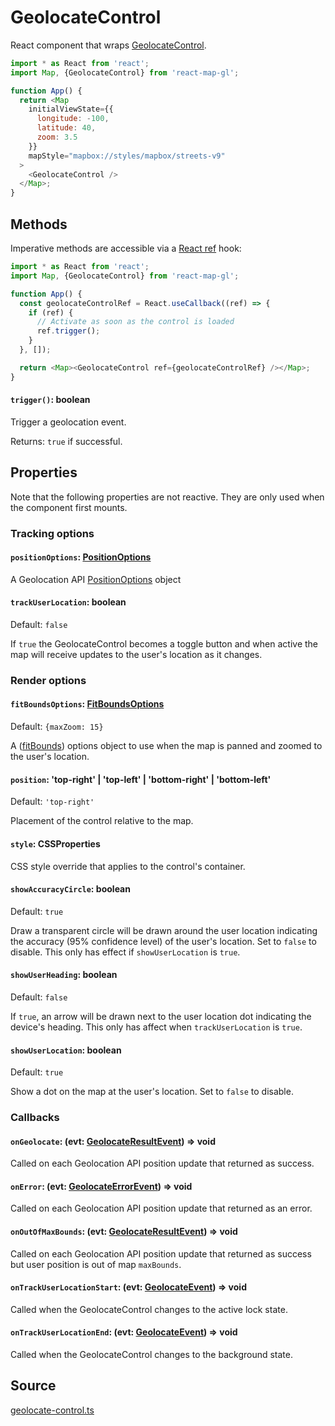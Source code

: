# GeolocateControl

React component that wraps [GeolocateControl](https://docs.mapbox.com/mapbox-gl-js/api/markers/#geolocateControl).

```js
import * as React from 'react';
import Map, {GeolocateControl} from 'react-map-gl';

function App() {
  return <Map
    initialViewState={{
      longitude: -100,
      latitude: 40,
      zoom: 3.5
    }}
    mapStyle="mapbox://styles/mapbox/streets-v9"
  >
    <GeolocateControl />
  </Map>;
}
```

## Methods

Imperative methods are accessible via a [React ref](https://reactjs.org/docs/refs-and-the-dom.html#creating-refs) hook:

```js
import * as React from 'react';
import Map, {GeolocateControl} from 'react-map-gl';

function App() {
  const geolocateControlRef = React.useCallback((ref) => {
    if (ref) {
      // Activate as soon as the control is loaded
      ref.trigger();
    }
  }, []);

  return <Map><GeolocateControl ref={geolocateControlRef} /></Map>;
}
```

#### `trigger()`: boolean

Trigger a geolocation event.

Returns: `true` if successful.


## Properties

Note that the following properties are not reactive. They are only used when the component first mounts.

### Tracking options

#### `positionOptions`: [PositionOptions](https://developer.mozilla.org/en-US/docs/Web/API/PositionOptions)

A Geolocation API [PositionOptions](https://developer.mozilla.org/en-US/docs/Web/API/PositionOptions) object

#### `trackUserLocation`: boolean

Default: `false`

If `true` the GeolocateControl becomes a toggle button and when active the map will receive updates to the user's location as it changes. 

### Render options

#### `fitBoundsOptions`: [FitBoundsOptions](/docs/api-reference/types.md#fitboundsoptions)

Default: `{maxZoom: 15}`

A ([fitBounds](https://docs.mapbox.com/mapbox-gl-js/api/map/#map#fitbounds)) options object to use when the map is panned and zoomed to the user's location.

#### `position`: 'top-right' | 'top-left' | 'bottom-right' | 'bottom-left'

Default: `'top-right'`

Placement of the control relative to the map.

#### `style`: CSSProperties

CSS style override that applies to the control's container.

#### `showAccuracyCircle`: boolean

Default: `true`

Draw a transparent circle will be drawn around the user location indicating the accuracy (95% confidence level) of the user's location. Set to `false` to disable. 
This only has effect if `showUserLocation` is `true`. 

#### `showUserHeading`: boolean

Default: `false`

If `true`, an arrow will be drawn next to the user location dot indicating the device's heading.
This only has affect when `trackUserLocation` is `true`.

#### `showUserLocation`: boolean

Default: `true`

Show a dot on the map at the user's location. Set to `false` to disable.

### Callbacks

#### `onGeolocate`: (evt: [GeolocateResultEvent](/docs/api-reference/types.md#geolocateresultevent)) => void

Called on each Geolocation API position update that returned as success.

#### `onError`: (evt: [GeolocateErrorEvent](/docs/api-reference/types.md#geolocateerrorevent)) => void

Called on each Geolocation API position update that returned as an error.

#### `onOutOfMaxBounds`: (evt: [GeolocateResultEvent](/docs/api-reference/types.md#geolocateresultevent)) => void

Called on each Geolocation API position update that returned as success but user position is out of map `maxBounds`.

#### `onTrackUserLocationStart`: (evt: [GeolocateEvent](/docs/api-reference/types.md#geolocateevent)) => void

Called when the GeolocateControl changes to the active lock state.

#### `onTrackUserLocationEnd`: (evt: [GeolocateEvent](/docs/api-reference/types.md#geolocateevent)) => void

Called when the GeolocateControl changes to the background state.


## Source

[geolocate-control.ts](https://github.com/visgl/react-map-gl/tree/7.0-release/src/components/geolocate-control.ts)
